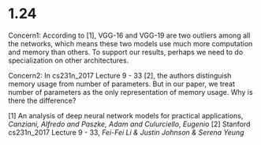 # 1.24
Concern1:
    According to [1], VGG-16 and VGG-19 are two outliers among all the networks, which means these two models use much more computation and memory than others. To support our results, perhaps we need to do specialization on other architectures. 

Concern2:
    In cs231n_2017 Lecture 9 - 33 [2], the authors distinguish memory usage from number of parameters. But in our paper, we treat number of parameters as the only representation of memory usage. Why is there the difference?

    
    
[1] An analysis of deep neural network models for practical applications, *Canziani, Alfredo and Paszke, Adam and Culurciello, Eugenio*
[2] Stanford cs231n_2017 Lecture 9 - 33, *Fei-Fei Li & Justin Johnson & Serena Yeung*
